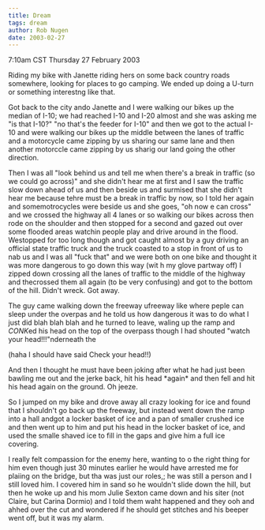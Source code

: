 ```yaml
---
title: Dream
tags: dream
author: Rob Nugen
date: 2003-02-27
---
```


<p class=date>7:10am CST Thursday 27 February 2003</p>

<p class=dream>Riding my bike with Janette riding hers on some back
country roads somewhere, looking for places to go camping.  We ended
up doing a U-turn or something interestng like that.</p>

<p class=dream>Got back to the city ando Janette and I were walking
our bikes up the median of I-10; we had reached I-10 and I-20 almost
and she was asking me "is that I-10?"  "no that's the feeder for I-10"
and then we got to the actual I-10 and were walking our bikes up the
middle between the lanes of traffic and a motorcycle came zipping by
us sharing our same lane and then another motorccle came zipping by us
sharig our land going the other direction.</p>

<p class=dream>Then I was all "look behind us and tell me when there's
a break in traffic (so we could go across)" and she didn't hear me at
first and I saw the traffic slow down ahead of us and then beside us
and surmised that she didn't hear me because tehre must be a break in
traffic by now, so I told her again and somemotrocycles were beside us
and she goes, "oh now e can cross" and we crossed the highway all 4
lanes or so walking our bikes across then rode on the shoulder and
then stopped for a second and gazed out over some flooded areas
watchin people play and drive around in the flood.  Westopped for too
long though and got caught almost by a guy driving an official state
traffic truck and the truck coasted to a stop in front of us to nab us
and I was all "fuck that" and we were both on one bike and thought it
was more dangerous to go down this way (wit h my glove partway off) I
zipped down crossing all the lanes of traffic to the middle of the
highway and thecrossed them all again (to be very confusing) and got
to the bottom of the hill.  Didn't wreck.  Got away.</p>

<p class=dream>The guy came walking down the freeway ufreeway like
where peple can sleep under the overpas and he told us how dangerous
it was to do what I just did blah blah blah and he turned to leave,
waling up the ramp and <em>CONK</em>ed his head on the top of the
overpass though I had shouted "watch your head!!!"nderneath the </p>

<p>(haha I should have said Check your head!!)</p>

<p class=dream>And then I thought he must have been joking after what
he had just been bawling me out and the jerke back, hit his head
*again* and then fell and hit his head again on the ground.  Oh
jeeze.</p>

<p class=dream>So I jumped on my bike and drove away all crazy looking
for ice and found that I shouldn't go back up the freeway, but instead
went down the ramp into a hall andgot a locker basket of ice and a pan
of smaller crushed ice and then went up to him and put his head in the
locker basket of ice, and used the smalle shaved ice to fill in the
gaps and give him a full ice covering.</p>

<p class=dream>I really felt compassion for the enemy here, wanting to
o the right thing for him even though just 30 minutes earlier he would
have arrested me for plaiing on the bridge, but tha was just our
roles,; he was still a person and I still loved him.  I covered him in
sand so he wouldn't slide down the hill, but then he woke up and his
mom Julie Sexton came down and his siter (not Claire, but Carina
Dormio) and I told them waht happened and they ooh and ahhed over the
cut and wondered if he should get stitches and his beeper went off,
but it was my alarm.</p>


